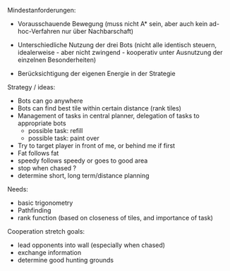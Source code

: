 Mindestanforderungen:

- Vorausschauende Bewegung (muss nicht A* sein, aber auch kein ad-hoc-Verfahren nur über Nachbarschaft)
  
- Unterschiedliche Nutzung der drei Bots (nicht alle identisch steuern, idealerweise - aber nicht zwingend - kooperativ unter Ausnutzung der einzelnen Besonderheiten)
  
- Berücksichtigung der eigenen Energie in der Strategie

Strategy / ideas:

- Bots can go anywhere
- Bots can find best tile within certain distance (rank tiles)
- Management of tasks in central planner, delegation of tasks to appropriate bots
  - possible task: refill
  - possible task: paint over
- Try to target player in front of me, or behind me if first
- Fat follows fat
- speedy follows speedy or goes to good area
- stop when chased ?
- determine short, long term/distance planning

Needs: 

- basic trigonometry
- Pathfinding
- rank function (based on closeness of tiles, and importance of task)

Cooperation stretch goals:

- lead opponents into wall (especially when chased)
- exchange information
- determine good hunting grounds